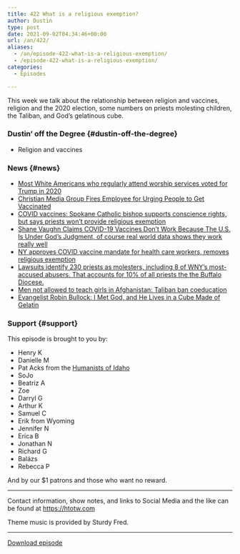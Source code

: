 ```yaml
---
title: 422 What is a religious exemption?
author: Dustin
type: post
date: 2021-09-02T04:34:46+00:00
url: /an/422/
aliases:
  - /an/episode-422-what-is-a-religious-exemption/
  - /episode-422-what-is-a-religious-exemption/
categories:
  - Episodes

---
```

<div id="buzzsprout-player-10552687"></div><script src="https://www.buzzsprout.com/1983601/10552687-422-what-is-a-religious-exemption.js?container_id=buzzsprout-player-10552687&player=small" type="text/javascript" charset="utf-8"></script>

This week we talk about the relationship between religion and vaccines, religion and the 2020 election, some numbers on priests molesting children, the Taliban, and God&#8217;s gelatinous cube.

<!--more-->

### Dustin&#8217; off the Degree {#dustin-off-the-degree}

  * Religion and vaccines

### News {#news}

  *  <a href="https://www.pewresearch.org/fact-tank/2021/08/30/most-white-americans-who-regularly-attend-worship-services-voted-for-trump-in-2020/" target="_blank" rel="noopener">Most White Americans who regularly attend worship services voted for Trump in 2020</a>
  *  <a href="https://friendlyatheist.patheos.com/2021/08/28/christian-media-group-fires-employee-for-urging-people-to-get-vaccinated/" target="_blank" rel="noopener">Christian Media Group Fires Employee for Urging People to Get Vaccinated</a>
  *  <a href="https://www.catholicnewsagency.com/news/248754/covid-vaccines-spokane-bishop-supports-conscience-rights-but-says-priests-wont-provide-religious-exemption" target="_blank" rel="noopener">COVID vaccines: Spokane Catholic bishop supports conscience rights, but says priests won&#8217;t provide religious exemption</a>
  *  <a href="https://www.rightwingwatch.org/post/shane-vaughn-claims-covid-19-vaccines-dont-work-because-the-u-s-is-under-gods-judgment/" target="_blank" rel="noopener">Shane Vaughn Claims COVID-19 Vaccines Don&#8217;t Work Because The U.S. Is Under God&#8217;s Judgment, of course real world data shows they work really well</a>
  *  <a href="https://www.democratandchronicle.com/story/news/2021/08/26/ny-covid-vaccine-mandate-for-health-care-workers/5599461001/" target="_blank" rel="noopener">NY approves COVID vaccine mandate for health care workers, removes religious exemption</a>
  *  <a href="https://buffalonews.com/news/local/crime-and-courts/lawsuits-identify-230-priests-as-molesters-including-8-of-wnys-most-accused-abusers/article_847e4bee-050c-11ec-82e8-d38af1e219ea.html" target="_blank" rel="noopener">Lawsuits identify 230 priests as molesters, including 8 of WNY&#8217;s most-accused abusers. That accounts for 10% of all priests the the Buffalo Diocese.</a>
  *  <a href="https://www.indiatoday.in/world/story/taliban-bans-coeducation-afghanistan-schools-1847088-2021-08-30" target="_blank" rel="noopener">Men not allowed to teach girls in Afghanistan: Taliban ban coeducation</a>
  *  <a href="https://friendlyatheist.patheos.com/2021/08/27/evangelist-robin-bullock-i-met-god-and-he-lives-in-a-cube-made-of-gelatin/" target="_blank" rel="noopener">Evangelist Robin Bullock: I Met God, and He Lives in a Cube Made of Gelatin</a>

### Support {#support}

This episode is brought to you by:

  * Henry K
  * Danielle M
  * Pat Acks from the <a href="https://www.humanistsofidaho.org/" target="_blank" rel="noopener">Humanists of Idaho</a>
  * SoJo
  * Beatriz A
  * Zoe
  * Darryl G
  * Arthur K
  * Samuel C
  * Erik from Wyoming
  * Jennifer N
  * Erica B
  * Jonathan N
  * Richard G
  * Balázs
  * Rebecca P

And by our $1 patrons and those who want no reward.

* * *

Contact information, show notes, and links to Social Media and the like can be found at <https://htotw.com>

Theme music is provided by Sturdy Fred.

* * *

<a href="https://cdn.nomads.studio/file/nsp-media/atheist_nomads_422.mp3" target="_blank" rel="noopener">Download episode</a>